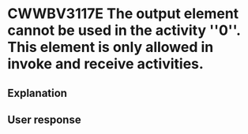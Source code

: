 # CWWBV3117E The output element cannot be used in the activity ''0''. This element is only allowed in invoke and receive activities.

## Explanation

## User response